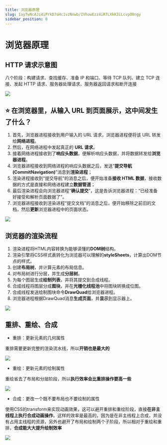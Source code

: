 ```yaml
---
title: 浏览器原理
slug: Iay7wNcAJi4iPrkD7oHc1vzNnwb/IVhowEzz4iRTLXkK3iLcvpO0ngy
sidebar_position: 0
---
```



# 浏览器原理

## <b>HTTP 请求示意图</b>

八个阶段：构建请求、查找缓存、准备 IP 和端口、等待 TCP 队列、建立 TCP 连接、发起 HTTP 请求、服务器处理请求、服务器返回请求和断开连接

<img src="/assets/FBE5bKHOFoJpV5xavCdcBa8znxc.png" src-width="1142" src-height="423" align="center"/>

## <b>⭐️ 在浏览器里，从输入 URL 到页面展示，这中间发生了什么？</b>

1. 首先，浏览器进程接收到用户输入的 URL 请求，浏览器进程便将该 URL 转发给<b>网络进程</b>。
2. 然后，在网络进程中发起真正的 <b>URL 请求</b>。
3. 接着网络进程接收到了<b>响应头数据</b>，便解析响应头数据，并将数据转发给<b>浏览器进程</b>。
4. 浏览器进程接收到网络进程的响应头数据之后，发送“<b>提交导航 (CommitNavigation)</b>”消息到<b>渲染进程</b>；
5. 渲染进程接收到“提交导航”的消息之后，便开始准备<b>接收 HTML 数据</b>，接收数据的方式是直接和网络进程建立<b>数据管道</b>；
6. 最后渲染进程会向浏览器进程“<b>确认提交</b>”，这是告诉浏览器进程：“已经准备好接受和解析页面数据了”。
7. 浏览器进程接收到渲染进程“提交文档”的消息之后，便开始移除之前旧的文档，然后<b>更新</b>浏览器进程中的页面状态。

<img src="/assets/CWWybq6GBoe4dkxa8t5cMgZvned.png" src-width="1142" src-height="478" align="center"/>

## 浏览器的渲染流程

1. 渲染进程将HTML内容转换为能够读懂的<b>DOM树</b>结构。
2. 渲染引擎将CSS样式表转化为浏览器可以理解的<b>styleSheets</b>，计算出DOM节点的样式。
3. 创建<b>布局树</b>，并计算元素的布局信息。
4. 对布局树进行分层，并生成<b>分层树</b>。
5. 为每个图层生成<b>绘制列表</b>，并将其提交到合成线程。
6. 合成线程将图层分成<b>图块</b>，并在<b>光栅化线程池</b>中将图块转换成位图。
7. 合成线程发送绘制图块命令<b>DrawQuad</b>给浏览器进程。
8. 浏览器进程根据DrawQuad消息<b>生成页面</b>，并<b>显示</b>到显示器上。

<img src="/assets/M5m2bEvpeo6p8CxtGxDch8s3nrh.png" src-width="1142" src-height="745" align="center"/>

## 重排、重绘、合成

- 重排：更新元素的几何属性

重排需要更新完整的渲染流水线，所以<b>开销也是最大的</b>

<img src="/assets/Y060bglcLoKAxAxnQkTcX4EnnKg.png" src-width="1142" src-height="318" align="center"/>

- 重绘：更新元素的绘制属性

重绘省去了布局和分层阶段，所以<b>执行效率会比重排操作要高一些</b>

<img src="/assets/QFC4b18cYoHSmZx97fkcdUSenOe.png" src-width="1142" src-height="286" align="center"/>

- 合成：更改一个既不要布局也不要绘制的属性

使用CSS的transform来实现动画效果，这可以避开重排和重绘阶段，直接<b>在非主线程上执行合成动画操作</b>。这样的效率是最高的，因为是在非主线程上合成，并没有占用主线程的资源，另外也避开了布局和绘制两个子阶段，所以相对于重绘和重排，<b>合成能大大提升绘制效率</b>

<img src="/assets/CNltbrSOToFA3yx9rhCcflutnKe.png" src-width="1142" src-height="270" align="center"/>

